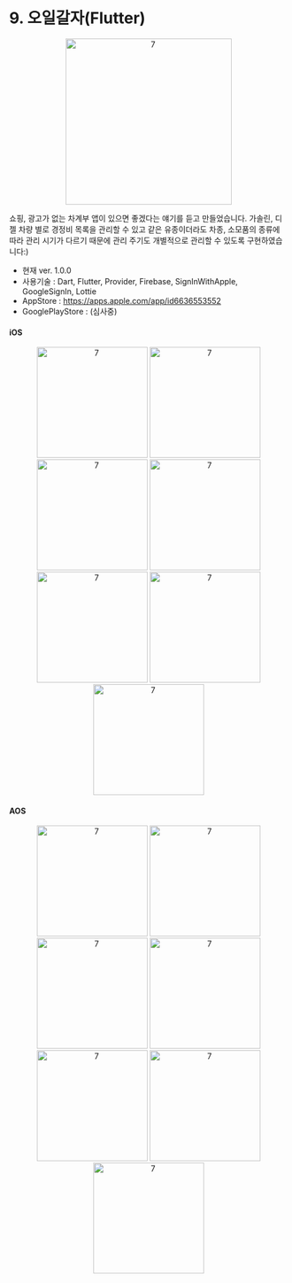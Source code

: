 # 9. 오일갈자(Flutter)

<p align="center">
<img width="300" alt="7" src="https://github.com/user-attachments/assets/3f3f1953-e547-42c6-8f31-dc2f53fb0b0e">
</p>

쇼핑, 광고가 없는 차계부 앱이 있으면 좋겠다는 얘기를 듣고 만들었습니다.
가솔린, 디젤 차량 별로 경정비 목록을 관리할 수 있고 같은 유종이더라도 차종, 소모품의 종류에 따라 관리 시기가 다르기 때문에
관리 주기도 개별적으로 관리할 수 있도록 구현하였습니다:)

- 현재 ver. 1.0.0
- 사용기술 : Dart, Flutter, Provider, Firebase, SignInWithApple, GoogleSignIn, Lottie
- AppStore : https://apps.apple.com/app/id6636553552
- GooglePlayStore : (심사중)

#### iOS
<p align="center">
<img width="200" alt="7" src="https://github.com/user-attachments/assets/36940ce4-add6-44d2-ba55-48622b79de3a">
<img width="200" alt="7" src="https://github.com/user-attachments/assets/915a17bc-4140-41d9-93a2-233815f60563">
<img width="200" alt="7" src="https://github.com/user-attachments/assets/c44fbf99-f1f2-4d0c-9381-b9ba1bdde0bc">
<img width="200" alt="7" src="https://github.com/user-attachments/assets/72ff8a85-9e63-49ad-b63e-55c4d728c843">
<img width="200" alt="7" src="https://github.com/user-attachments/assets/76becb38-8281-4f2c-a8d3-cc9698ea46f2">
<img width="200" alt="7" src="https://github.com/user-attachments/assets/cef7c4a7-2474-4315-a36c-dd2c6339c4d2">
<img width="200" alt="7" src="https://github.com/user-attachments/assets/a6eab7a0-214d-42e6-bf4a-6b5f6b9c892b">
</p>

#### AOS
<p align="center">
<img width="200" alt="7" src="https://github.com/user-attachments/assets/6f3b36de-860b-4f93-86e7-b543a952e3ce">
<img width="200" alt="7" src="https://github.com/user-attachments/assets/34b4e450-e72d-4425-9efa-92917f0b5f91">
<img width="200" alt="7" src="https://github.com/user-attachments/assets/5b1bbf7e-edcf-4a7a-990e-9cdf802a5004">
<img width="200" alt="7" src="https://github.com/user-attachments/assets/9431b822-50fd-462e-bea6-4b898edd91c9">
<img width="200" alt="7" src="https://github.com/user-attachments/assets/677c71c8-a1d8-47bc-8cb3-77c06bb92db1">
<img width="200" alt="7" src="https://github.com/user-attachments/assets/3d512fa4-c3c2-4e86-8a30-69f83526d3a5">
<img width="200" alt="7" src="https://github.com/user-attachments/assets/519d8300-cf33-4645-8a63-d1750e2ef056">
</p>